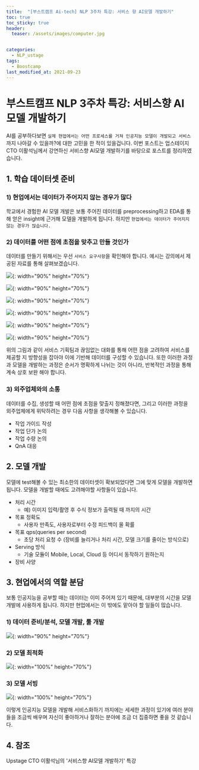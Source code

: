 ```yaml
---
title:  "[부스트캠프 Ai-tech] NLP 3주차 특강: 서비스 향 AI모델 개발하기"
toc: true
toc_sticky: true
header:
  teaser: /assets/images/computer.jpg


categories:
  - NLP_ustage
tags:
  - Boostcamp
last_modified_at: 2021-09-23
---
```


# 부스트캠프 NLP 3주차 특강: 서비스향 AI모델 개발하기
AI를 공부하다보면 `실제 현업에서는 어떤 프로세스를 거쳐 인공지능 모델이 개발되고 서비스`까지 나아갈 수 있을까?에 대한 고민을 한 적이 있을겁니다. 이번 포스트는 업스테이지 CTO 이활석님께서 강연하신 서비스향 AI모델 개발하기를 바탕으로 포스트를 정리하였습니다.  


## 1. 학습 데이터셋 준비

### 1) 현업에서는 데이터가 주어지지 않는 경우가 많다
학교에서 경험한 AI 모델 개발은 보통 주어진 데이터를 preprocessing하고 EDA를 통해 얻은 insight에 근거해 모델을 개발하게 됩니다. 하지만 `현업에서는 데이터가 주어지지 않는 경우가 많습니다.`

### 2) 데이터를 어떤 점에 초점을 맞추고 만들 것인가
데이터를 만들기 위해서는 우선 `서비스 요구사항`을 확인해야 합니다. 예시는 강의에서 제공된 자료를 통해 살펴보겠습니다. 

![](/assets/images/special_lec_1.png){: width="90%" height="70%"}  

![](/assets/images/special_lec_2.png){: width="90%" height="70%"}  

![](/assets/images/special_lec_3.png){: width="90%" height="70%"}  

![](/assets/images/special_lec_4.png){: width="90%" height="70%"}  

![](/assets/images/special_lec_5.png){: width="90%" height="70%"}  

![](/assets/images/special_lec_6.png){: width="90%" height="70%"}  

위의 그림과 같이 서비스 기획팀과 끊임없는 대화를 통해 어떤 점을 고려하여 서비스를 제공할 지 방향성을 잡아야 이에 기반해 데이터를 구성할 수 있습니다. 또한 이러한 과정과 모델을 개발하는 과정은 순서가 명확하게 나뉘는 것이 아니라, 반복적인 과정을 통해 계속 상호 보완 해야 합니다.  

### 3) 외주업체와의 소통
데이터를 수집, 생성할 때 어떤 점에 초점을 맞출지 정해졌다면, 그리고 이러한 과정을 외주업체에게 위탁하려는 경우 다음 사항을 생각해볼 수 있습니다.  

- 작업 가이드 작성
- 작업 단가 논의
- 작업 수량 논의
- QnA 대응

## 2. 모델 개발
모델에 test해볼 수 있는 최소한의 데이터셋이 확보되었다면 그에 맞게 모델을 개발하면 됩니다. 모델을 개발할 때에도 고려해야할 사항들이 있습니다.  

- 처리 시간
  - 예) 이미지 입력/촬영 후 수식 정보가 출력될 때 까지의 시간
- 목표 정확도
  - 사용자 만족도, 사용자로부터 수정 피드백이 올 확률
- 목표 qps(queries per second)
  - 초당 처리 요청 수 (장비를 늘리거나 처리 시간, 모델 크기를 줄이는 방식으로)
- Serving 방식
  - 기술 모듈이 Mobile, Local, Cloud 등 어디서 동작하기 원하는지
- 장비 사양

## 3. 현업에서의 역할 분담
보통 인공지능을 공부할 때는 데이터는 이미 주어져 있기 때문에, 대부분의 시간을 모델 개발에 사용하게 됩니다. 하지만 현업에서는 이 밖에도 맡아야 할 일들이 많습니다.  

### 1) 데이터 준비/분석, 모델 개발, 툴 개발
![](/assets/images/special_lec_7.png){: width="90%" height="70%"}  

### 2) 모델 최적화
![](/assets/images/special_lec_8.png){: width="100%" height="70%"}  

### 3) 모델 서빙
![](/assets/images/special_lec_9.png){: width="100%" height="70%"}  


이렇게 인공지능 모델을 개발해 서비스화하기 까지에는 세세한 과정이 있기에 여러 분야들을 조금씩 배우며 자신이 좋아하거나 잘하는 분야에 조금 더 집중하면 좋을 것 같습니다.  

## 4. 참조
Upstage CTO 이활석님의 '서비스향 AI모델 개발하기' 특강